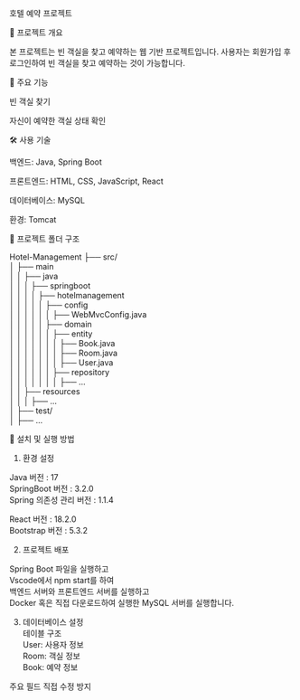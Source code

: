 호텔 예약 프로젝트

📌 프로젝트 개요

본 프로젝트는 빈 객실을 찾고 예약하는 웹 기반 프로젝트입니다. 사용자는 회원가입 후 로그인하여 빈 객실을 찾고 예약하는 것이 가능합니다.

🚀 주요 기능

빈 객실 찾기

자신이 예약한 객실 상태 확인

🛠️ 사용 기술

백엔드: Java, Spring Boot

프론트엔드: HTML, CSS, JavaScript, React

데이터베이스: MySQL

환경: Tomcat

📂 프로젝트 폴더 구조

Hotel-Management
├── src/ <br>
│   ├── main <br>
│   │   ├── java <br>
│   │   │   ├── springboot <br>
│   │   │   │   ├── hotelmanagement <br>
│   │   │   │   │   ├── config <br>
│   │   │   │   │   │   ├── WebMvcConfig.java <br>
│   │   │   │   │   ├── domain <br>
│   │   │   │   │   │   ├── entity <br>
│   │   │   │   │   │   │   ├── Book.java <br>
│   │   │   │   │   │   │   ├── Room.java <br>
│   │   │   │   │   │   │   ├── User.java <br>
│   │   │   │   │   │   ├── repository <br>
│   │   │   │   │   │   │   ├── ... <br>
│   │   ├── resources <br>
│   │   │   ├── ... <br>
│   ├── test/ <br>
│   ├── ... <br>

🔧 설치 및 실행 방법

1. 환경 설정

Java 버전 : 17 <br>
SpringBoot 버전 : 3.2.0 <br>
Spring 의존성 관리 버전 : 1.1.4 


React 버전 : 18.2.0 <br>
Bootstrap 버전 : 5.3.2 

2. 프로젝트 배포

Spring Boot 파일을 실행하고 <br>
Vscode에서 npm start를 하여 <br>
백엔드 서버와 프론트엔드 서버를 실행하고 <br> 
Docker 혹은 직접 다운로드하여 실행한 MySQL 서버를 실행합니다.


3. 데이터베이스 설정 <br>
테이블 구조 <br>
User: 사용자 정보 <br>
Room: 객실 정보 <br>
Book: 예약 정보 <br>

주요 필드 직접 수정 방지
